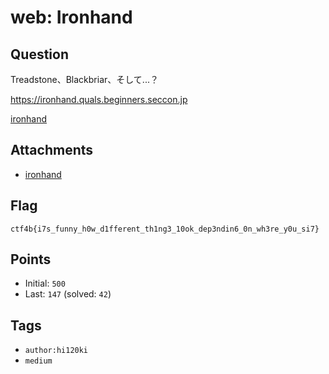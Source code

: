 # web: Ironhand
## Question
Treadstone、Blackbriar、そして...？

<https://ironhand.quals.beginners.seccon.jp>

[ironhand](files)

## Attachments
- [ironhand](files)

## Flag
```
ctf4b{i7s_funny_h0w_d1fferent_th1ng3_10ok_dep3ndin6_0n_wh3re_y0u_si7}
```

## Points
- Initial: `500`
- Last: `147` (solved: `42`)

## Tags
- `author:hi120ki`
- `medium`
    